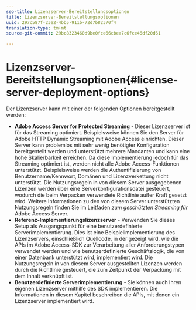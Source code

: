 ```yaml
---
seo-title: Lizenzserver-Bereitstellungsoptionen
title: Lizenzserver-Bereitstellungsoptionen
uuid: 297c587f-23e2-4bb5-911b-72d7b82370f4
translation-type: tm+mt
source-git-commit: 29bc8323460d9be0fce66cbea7c6fce46df20d61

---
```



# Lizenzserver-Bereitstellungsoptionen{#license-server-deployment-options}

Der Lizenzserver kann mit einer der folgenden Optionen bereitgestellt werden:

* **Adobe Access Server for Protected Streaming** - Dieser Lizenzserver ist für das Streaming optimiert. Beispielsweise können Sie den Server für Adobe HTTP Dynamic Streaming mit Adobe Access einrichten. Dieser Server kann problemlos mit sehr wenig benötigter Konfiguration bereitgestellt werden und unterstützt mehrere Mandanten und kann eine hohe Skalierbarkeit erreichen. Da diese Implementierung jedoch für das Streaming optimiert ist, werden nicht alle Adobe Access-Funktionen unterstützt. Beispielsweise werden die Authentifizierung von Benutzername/Kennwort, Domänen und Lizenzverkettung nicht unterstützt. Die Nutzungsregeln in von diesem Server ausgegebenen Lizenzen werden über eine Serverkonfigurationsdatei gesteuert, wodurch die beim Verpacken verwendete Richtlinie außer Kraft gesetzt wird. Weitere Informationen zu den von diesem Server unterstützten Nutzungsregeln finden Sie im Leitfaden *zum geschützten Streaming für* Adobe Access Server.
* **Referenz-Implementierungslizenzserver** - Verwenden Sie dieses Setup als Ausgangspunkt für eine benutzerdefinierte Serverimplementierung. Dies ist eine Beispielimplementierung des Lizenzservers, einschließlich Quellcode, in der gezeigt wird, wie die APIs im Adobe Access-SDK zur Verarbeitung aller Anforderungstypen verwendet werden und wie benutzerdefinierte Geschäftslogik, die von einer Datenbank unterstützt wird, implementiert wird. Die Nutzungsregeln in von diesem Server ausgestellten Lizenzen werden durch die Richtlinie gesteuert, die zum Zeitpunkt der Verpackung mit dem Inhalt verknüpft ist.
* **Benutzerdefinierte Serverimplementierung** - Sie können auch Ihren eigenen Lizenzserver mithilfe des SDK implementieren. Die Informationen in diesem Kapitel beschreiben die APIs, mit denen ein Lizenzserver implementiert wird.

